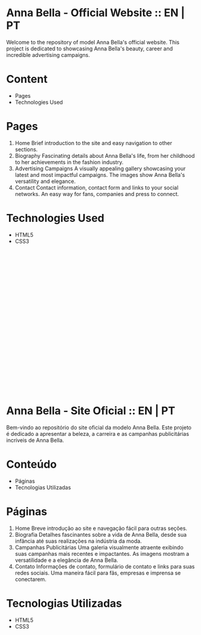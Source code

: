 # Anna Bella - Official Website :: EN | PT
Welcome to the repository of model Anna Bella's official website. This project is dedicated to showcasing Anna Bella's beauty, career and incredible advertising campaigns.
<br>
# Content
* Pages
* Technologies Used

# Pages
1. Home
Brief introduction to the site and easy navigation to other sections.<br>
2. Biography
Fascinating details about Anna Bella's life, from her childhood to her achievements in the fashion industry.<br>
3. Advertising Campaigns
A visually appealing gallery showcasing your latest and most impactful campaigns. The images show Anna Bella's versatility and elegance.<br>
4. Contact
Contact information, contact form and links to your social networks. An easy way for fans, companies and press to connect.<br>

# Technologies Used
* HTML5
* CSS3
<br>
<br>
<br>
<br>
<br>
<br>
<br>
<br>
<br>
<br>
<br>
<br>
<br>
<br>
<br>
<br>
<br>
<br>
<br>
<br>
<br>
<br>




# Anna Bella - Site Oficial :: EN | PT
Bem-vindo ao repositório do site oficial da modelo Anna Bella. Este projeto é dedicado a apresentar a beleza, a carreira e as campanhas publicitárias incríveis de Anna Bella.
<br> 
# Conteúdo
* Páginas
* Tecnologias Utilizadas

# Páginas
1. Home
Breve introdução ao site e navegação fácil para outras seções.<br>
2. Biografia
Detalhes fascinantes sobre a vida de Anna Bella, desde sua infância até suas realizações na indústria da moda.<br>
3. Campanhas Publicitárias
Uma galeria visualmente atraente exibindo suas campanhas mais recentes e impactantes. As imagens mostram a versatilidade e a elegância de Anna Bella.<br>
4. Contato
Informações de contato, formulário de contato e links para suas redes sociais. Uma maneira fácil para fãs, empresas e imprensa se conectarem.<br>

# Tecnologias Utilizadas
* HTML5
* CSS3

